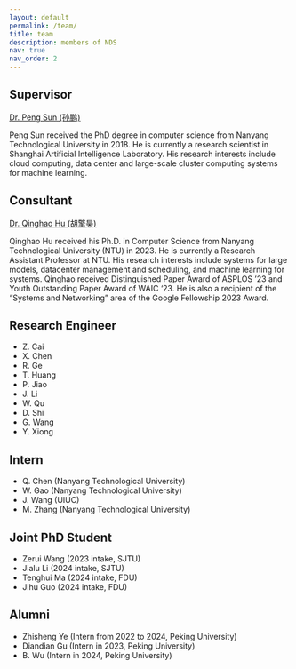 ```yaml
---
layout: default
permalink: /team/
title: team
description: members of NDS
nav: true
nav_order: 2
---
```



## Supervisor

[Dr. Peng Sun (孙鹏)](https://scholar.google.com.hk/citations?user=NXDhhAoAAAAJ&hl=en)

Peng Sun received the PhD degree in computer science from Nanyang Technological University in 2018. He is currently a research scientist in Shanghai Artificial Intelligence Laboratory. His research interests include cloud computing, data center and large-scale cluster computing systems for machine learning. 

## Consultant

[Dr. Qinghao Hu (胡擎昊)](https://scholar.google.com/citations?user=hTxCe4oAAAAJ&hl=en)

Qinghao Hu received his Ph.D. in Computer Science from Nanyang Technological University (NTU) in 2023. He is currently a Research Assistant Professor at NTU. His research interests include systems for large models, datacenter management and scheduling, and machine learning for systems. Qinghao received Distinguished Paper Award of ASPLOS ’23 and Youth Outstanding Paper Award of WAIC ‘23. He is also a recipient of the “Systems and Networking” area of the Google Fellowship 2023 Award.

## Research Engineer

- Z. Cai
- X. Chen
- R. Ge
- T. Huang
- P. Jiao
- J. Li
- W. Qu
- D. Shi
- G. Wang
- Y. Xiong

## Intern

- Q. Chen (Nanyang Technological University)
- W. Gao (Nanyang Technological University)
- J. Wang (UIUC)
- M. Zhang (Nanyang Technological University)

## Joint PhD Student

- Zerui Wang (2023 intake, SJTU)
- Jialu Li (2024 intake, SJTU)
- Tenghui Ma (2024 intake, FDU)
- Jihu Guo (2024 intake, FDU)

##  Alumni

- Zhisheng Ye (Intern from 2022 to 2024, Peking University)
- Diandian Gu (Intern in 2023, Peking University)
- B. Wu (Intern in 2024, Peking University)

